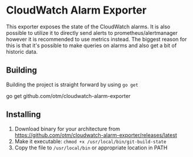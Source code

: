 # CloudWatch Alarm Exporter
This exporter exposes the state of the CloudWatch alarms. It is also possible to utilize it to directly send alerts to prometheus/alertmanager however it is recommended to use metrics instead. The biggest reason for this is that it's possible to make queries on alarms and also get a bit of historic data.

## Building
Building the project is straight forward by using `go get`

 go get github.com/otm/cloudwatch-alarm-exporter

## Installing
1. Download binary for your architecture from https://github.com/otm/cloudwatch-alarm-exporter/releases/latest
2. Make it executable: `chmod +x /usr/local/bin/git-build-state`
3. Copy the file to `/usr/local/bin` or appropriate location in PATH
